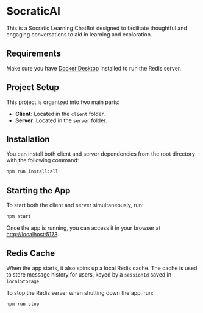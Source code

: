 # SocraticAI

This is a Socratic Learning ChatBot designed to facilitate thoughtful and engaging conversations to aid in learning and exploration.

## Requirements

Make sure you have [Docker Desktop](https://www.docker.com/products/docker-desktop/) installed to run the Redis server.

## Project Setup

This project is organized into two main parts:
- **Client**: Located in the `client` folder.
- **Server**: Located in the `server` folder.

## Installation

You can install both client and server dependencies from the root directory with the following command:

```bash
npm run install:all
```

## Starting the App

To start both the client and server simultaneously, run:

```bash
npm start
```

Once the app is running, you can access it in your browser at [http://localhost:5173](http://localhost:5173).

## Redis Cache

When the app starts, it also spins up a local Redis cache. The cache is used to store message history for users, keyed by a `sessionId` saved in `localStorage`.

To stop the Redis server when shutting down the app, run:

```bash
npm run stop
```
